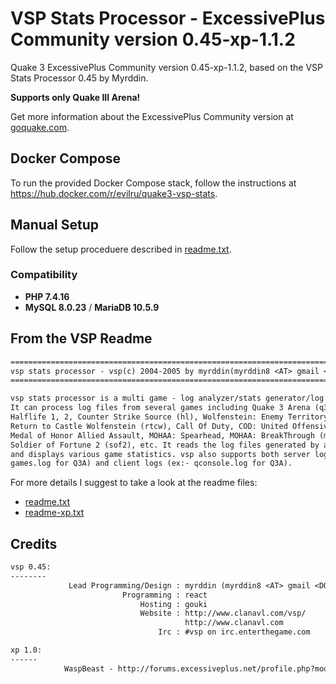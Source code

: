 # VSP Stats Processor - ExcessivePlus Community version 0.45-xp-1.1.2

Quake 3 ExcessivePlus Community version 0.45-xp-1.1.2, based on the VSP Stats Processor 0.45 by Myrddin.

**Supports only Quake III Arena!**

Get more information about the ExcessivePlus Community version at [goquake.com](https://www.goquake.com/).

## Docker Compose

To run the provided Docker Compose stack, follow the instructions at <https://hub.docker.com/r/evilru/quake3-vsp-stats>.

## Manual Setup

Follow the setup proceduere described in [readme.txt](./readme.txt).

### Compatibility

* **PHP 7.4.16**
* **MySQL 8.0.23** / **MariaDB 10.5.9**

## From the VSP Readme

```txt
================================================================================
vsp stats processor - vsp(c) 2004-2005 by myrddin(myrddin8 <AT> gmail <DOT> com)
================================================================================

vsp stats processor is a multi game - log analyzer/stats generator/log parser. 
It can process log files from several games including Quake 3 Arena (q3a), 
Halflife 1, 2, Counter Strike Source (hl), Wolfenstein: Enemy Territory (wet), 
Return to Castle Wolfenstein (rtcw), Call Of Duty, COD: United Offensive (cod), 
Medal of Honor Allied Assault, MOHAA: Spearhead, MOHAA: BreakThrough (moh), 
Soldier of Fortune 2 (sof2), etc. It reads the log files generated by a game 
and displays various game statistics. vsp also supports both server logs (ex:- 
games.log for Q3A) and client logs (ex:- qconsole.log for Q3A).
```

For more details I suggest to take a look at the readme files:

* [readme.txt](./readme.txt)
* [readme-xp.txt](./readme-xp.txt)

## Credits

```txt
vsp 0.45: 
--------
             Lead Programming/Design : myrddin (myrddin8 <AT> gmail <DOT> com)
                         Programming : react
                             Hosting : gouki
                             Website : http://www.clanavl.com/vsp/
                                       http://www.clanavl.com
                                 Irc : #vsp on irc.enterthegame.com

xp 1.0:
------
            WaspBeast - http://forums.excessiveplus.net/profile.php?mode=viewprofile&u=13161
```
